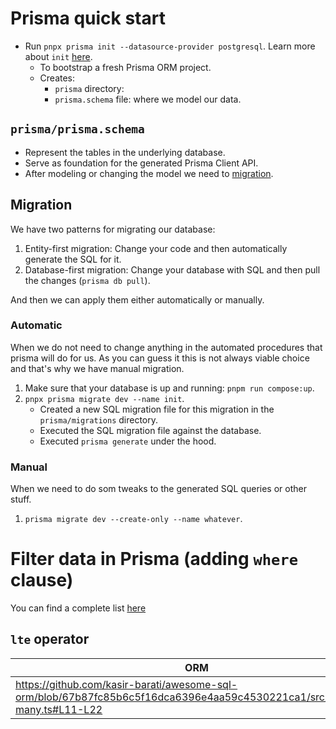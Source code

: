 # Prisma quick start

- Run `pnpx prisma init --datasource-provider postgresql`. Learn more about `init` [here](https://www.prisma.io/docs/orm/reference/prisma-cli-reference#init).
  - To bootstrap a fresh Prisma ORM project.
  - Creates:
    - `prisma` directory:
    - `prisma.schema` file: where we model our data.

## `prisma/prisma.schema`

- Represent the tables in the underlying database.
- Serve as foundation for the generated Prisma Client API.
- After modeling or changing the model we need to [migration](#migration).

## Migration

We have two patterns for migrating our database:

1. Entity-first migration: Change your code and then automatically generate the SQL for it.
2. Database-first migration: Change your database with SQL and then pull the changes (`prisma db pull`).

And then we can apply them either automatically or manually.

### Automatic

When we do not need to change anything in the automated procedures that prisma will do for us. As you can guess it this is not always viable choice and that's why we have manual migration.

1. Make sure that your database is up and running: `pnpm run compose:up`.
2. `pnpx prisma migrate dev --name init`.
   - Created a new SQL migration file for this migration in the `prisma/migrations` directory.
   - Executed the SQL migration file against the database.
   - Executed `prisma generate` under the hood.

### Manual

When we need to do som tweaks to the generated SQL queries or other stuff.

1. `prisma migrate dev --create-only --name whatever`.

# Filter data in Prisma (adding `where` clause)

You can find a complete list [here](https://www.prisma.io/docs/orm/reference/prisma-client-reference#filter-conditions-and-operators)

## `lte` operator

| ORM                                                                                                                         | PSQL                                                                                                                          |
| --------------------------------------------------------------------------------------------------------------------------- | ----------------------------------------------------------------------------------------------------------------------------- |
| https://github.com/kasir-barati/awesome-sql-orm/blob/67b87fc85b6c5f16dca6396e4aa59c4530221ca1/src/read/find-many.ts#L11-L22 | https://github.com/kasir-barati/awesome-sql-orm/blob/67b87fc85b6c5f16dca6396e4aa59c4530221ca1/src/read/select-user.ts#L23-L31 |
